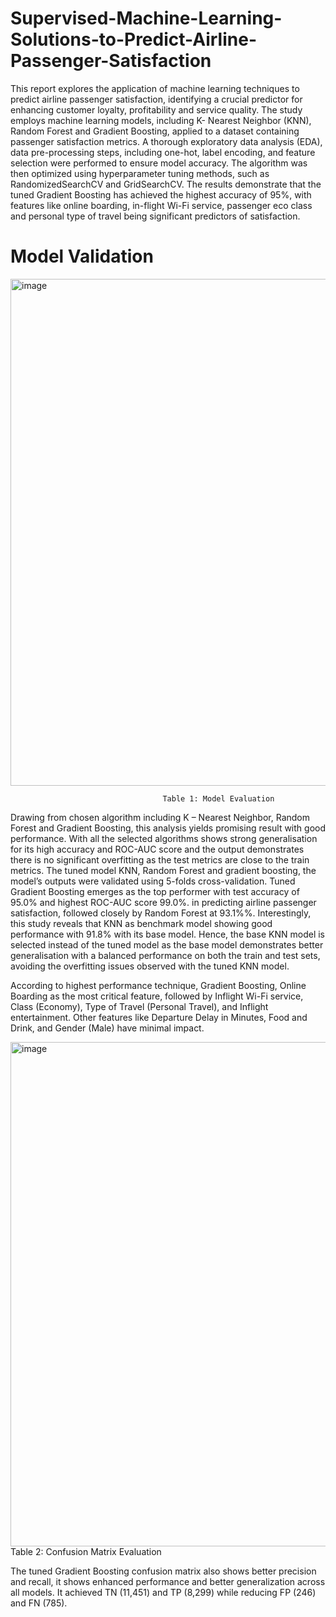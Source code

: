 # Supervised-Machine-Learning-Solutions-to-Predict-Airline-Passenger-Satisfaction
This report explores the application of machine learning techniques to predict airline
passenger satisfaction, identifying a crucial predictor for enhancing customer loyalty,
profitability and service quality. The study employs machine learning models, including K-
Nearest Neighbor (KNN), Random Forest and Gradient Boosting, applied to a dataset
containing passenger satisfaction metrics. A thorough exploratory data analysis (EDA), data
pre-processing steps, including one-hot, label encoding, and feature selection were
performed to ensure model accuracy. The algorithm was then optimized using
hyperparameter tuning methods, such as RandomizedSearchCV and GridSearchCV. The
results demonstrate that the tuned Gradient Boosting has achieved the highest accuracy of
95%, with features like online boarding, in-flight Wi-Fi service, passenger eco class and
personal type of travel being significant predictors of satisfaction. 

# Model Validation
<img width="811" alt="image" src="https://github.com/user-attachments/assets/6c22d094-e56f-474d-8648-15bd882f6877" />

                                      Table 1: Model Evaluation

Drawing from chosen algorithm including K – Nearest Neighbor, Random Forest and Gradient
Boosting, this analysis yields promising result with good performance. With all the selected
algorithms shows strong generalisation for its high accuracy and ROC-AUC score and the
output demonstrates there is no significant overfitting as the test metrics are close to the train
metrics. The tuned model KNN, Random Forest and gradient boosting, the model’s outputs
were validated using 5-folds cross-validation.
Tuned Gradient Boosting emerges as the top performer with test accuracy of 95.0% and
highest ROC-AUC score 99.0%. in predicting airline passenger satisfaction, followed closely by
Random Forest at 93.1%%. Interestingly, this study reveals that KNN as benchmark model
showing good performance with 91.8% with its base model. Hence, the base KNN model is
selected instead of the tuned model as the base model demonstrates better generalisation
with a balanced performance on both the train and test sets, avoiding the overfitting issues
observed with the tuned KNN model.  

According to highest performance technique, Gradient Boosting, Online Boarding as the most
critical feature, followed by Inflight Wi-Fi service, Class (Economy), Type of Travel (Personal
Travel), and Inflight entertainment. Other features like Departure Delay in Minutes, Food and
Drink, and Gender (Male) have minimal impact.

<img width="807" alt="image" src="https://github.com/user-attachments/assets/3bfafcbb-d152-4378-8761-422616b548a9" />
                                      Table 2: Confusion Matrix Evaluation

The tuned Gradient Boosting confusion matrix also shows better precision and recall, it shows
enhanced performance and better generalization across all models. It achieved TN (11,451)
and TP (8,299) while reducing FP (246) and FN (785).
